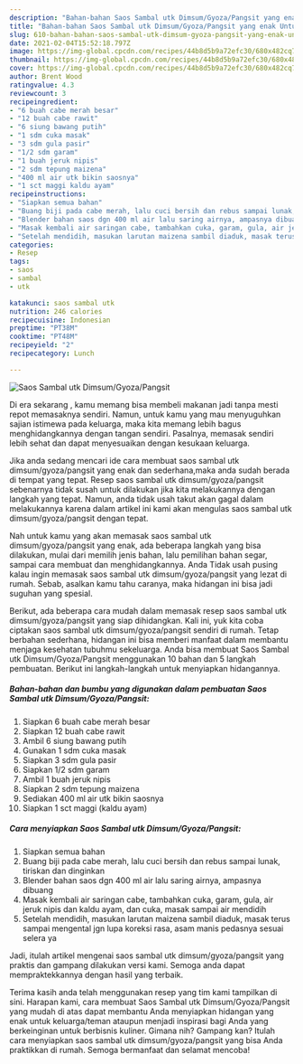 ```yaml
---
description: "Bahan-bahan Saos Sambal utk Dimsum/Gyoza/Pangsit yang enak Untuk Jualan"
title: "Bahan-bahan Saos Sambal utk Dimsum/Gyoza/Pangsit yang enak Untuk Jualan"
slug: 610-bahan-bahan-saos-sambal-utk-dimsum-gyoza-pangsit-yang-enak-untuk-jualan
date: 2021-02-04T15:52:18.797Z
image: https://img-global.cpcdn.com/recipes/44b8d5b9a72efc30/680x482cq70/saos-sambal-utk-dimsumgyozapangsit-foto-resep-utama.jpg
thumbnail: https://img-global.cpcdn.com/recipes/44b8d5b9a72efc30/680x482cq70/saos-sambal-utk-dimsumgyozapangsit-foto-resep-utama.jpg
cover: https://img-global.cpcdn.com/recipes/44b8d5b9a72efc30/680x482cq70/saos-sambal-utk-dimsumgyozapangsit-foto-resep-utama.jpg
author: Brent Wood
ratingvalue: 4.3
reviewcount: 3
recipeingredient:
- "6 buah cabe merah besar"
- "12 buah cabe rawit"
- "6 siung bawang putih"
- "1 sdm cuka masak"
- "3 sdm gula pasir"
- "1/2 sdm garam"
- "1 buah jeruk nipis"
- "2 sdm tepung maizena"
- "400 ml air utk bikin saosnya"
- "1 sct maggi kaldu ayam"
recipeinstructions:
- "Siapkan semua bahan"
- "Buang biji pada cabe merah, lalu cuci bersih dan rebus sampai lunak, tiriskan dan dinginkan"
- "Blender bahan saos dgn 400 ml air lalu saring airnya, ampasnya dibuang"
- "Masak kembali air saringan cabe, tambahkan cuka, garam, gula, air jeruk nipis dan kaldu ayam, dan cuka, masak sampai air mendidih"
- "Setelah mendidih, masukan larutan maizena sambil diaduk, masak terus sampai mengental jgn lupa koreksi rasa, asam manis pedasnya sesuai selera ya"
categories:
- Resep
tags:
- saos
- sambal
- utk

katakunci: saos sambal utk 
nutrition: 246 calories
recipecuisine: Indonesian
preptime: "PT38M"
cooktime: "PT48M"
recipeyield: "2"
recipecategory: Lunch

---
```



![Saos Sambal utk Dimsum/Gyoza/Pangsit](https://img-global.cpcdn.com/recipes/44b8d5b9a72efc30/680x482cq70/saos-sambal-utk-dimsumgyozapangsit-foto-resep-utama.jpg)

Di era  sekarang , kamu memang bisa membeli makanan jadi tanpa mesti repot memasaknya sendiri. Namun, untuk kamu yang mau menyuguhkan sajian istimewa pada keluarga, maka kita memang lebih bagus menghidangkannya dengan tangan sendiri. Pasalnya, memasak sendiri lebih sehat dan dapat menyesuaikan dengan kesukaan keluarga.

Jika anda sedang mencari ide cara membuat saos sambal utk dimsum/gyoza/pangsit yang enak dan sederhana,maka anda sudah berada di tempat yang tepat. Resep saos sambal utk dimsum/gyoza/pangsit  sebenarnya tidak susah untuk dilakukan jika kita melakukannya dengan langkah yang tepat. Namun, anda tidak usah takut akan gagal dalam melakukannya 
karena dalam artikel ini kami akan mengulas saos sambal utk dimsum/gyoza/pangsit dengan tepat.  



Nah untuk kamu yang akan memasak saos sambal utk dimsum/gyoza/pangsit yang enak, ada beberapa langkah yang bisa dilakukan, mulai dari memilih jenis bahan, lalu pemilihan bahan segar, sampai cara membuat dan menghidangkannya. Anda Tidak usah pusing kalau ingin memasak saos sambal utk dimsum/gyoza/pangsit yang lezat di rumah. Sebab, asalkan kamu  tahu caranya, maka hidangan ini bisa jadi suguhan yang spesial.

Berikut, ada beberapa cara mudah dalam memasak resep saos sambal utk dimsum/gyoza/pangsit yang siap dihidangkan. Kali ini, yuk kita coba ciptakan saos sambal utk dimsum/gyoza/pangsit sendiri di rumah. Tetap berbahan sederhana, hidangan ini bisa memberi manfaat dalam membantu menjaga kesehatan tubuhmu sekeluarga. Anda bisa membuat Saos Sambal utk Dimsum/Gyoza/Pangsit menggunakan 10 bahan dan 5 langkah pembuatan. Berikut ini langkah-langkah untuk menyiapkan hidangannya.

<!--inarticleads1-->

##### Bahan-bahan dan bumbu yang digunakan dalam pembuatan Saos Sambal utk Dimsum/Gyoza/Pangsit:

1. Siapkan 6 buah cabe merah besar
1. Siapkan 12 buah cabe rawit
1. Ambil 6 siung bawang putih
1. Gunakan 1 sdm cuka masak
1. Siapkan 3 sdm gula pasir
1. Siapkan 1/2 sdm garam
1. Ambil 1 buah jeruk nipis
1. Siapkan 2 sdm tepung maizena
1. Sediakan 400 ml air utk bikin saosnya
1. Siapkan 1 sct maggi (kaldu ayam)




<!--inarticleads2-->

##### Cara menyiapkan Saos Sambal utk Dimsum/Gyoza/Pangsit:

1. Siapkan semua bahan
1. Buang biji pada cabe merah, lalu cuci bersih dan rebus sampai lunak, tiriskan dan dinginkan
1. Blender bahan saos dgn 400 ml air lalu saring airnya, ampasnya dibuang
1. Masak kembali air saringan cabe, tambahkan cuka, garam, gula, air jeruk nipis dan kaldu ayam, dan cuka, masak sampai air mendidih
1. Setelah mendidih, masukan larutan maizena sambil diaduk, masak terus sampai mengental jgn lupa koreksi rasa, asam manis pedasnya sesuai selera ya




Jadi, itulah artikel mengenai  saos sambal utk dimsum/gyoza/pangsit  yang praktis dan gampang dilakukan versi kami. Semoga anda dapat mempraktekkannya dengan hasil yang terbaik. 

Terima kasih anda telah menggunakan resep yang tim kami tampilkan di sini. Harapan kami, cara membuat  Saos Sambal utk Dimsum/Gyoza/Pangsit yang mudah di atas dapat membantu Anda menyiapkan hidangan yang enak untuk keluarga/teman ataupun menjadi inspirasi bagi Anda yang berkeinginan untuk berbisnis kuliner. Gimana nih? Gampang kan? Itulah cara menyiapkan saos sambal utk dimsum/gyoza/pangsit yang bisa Anda praktikkan di rumah. Semoga bermanfaat dan selamat mencoba!

